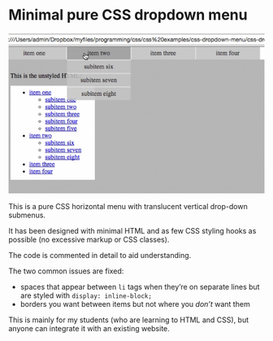 # Minimal pure CSS dropdown menu

![css dropdown menu](./images/css-dropdown.gif)

This is a pure CSS horizontal menu with translucent vertical drop-down submenus.

It has been designed with minimal HTML and as few CSS styling hooks as possible (no excessive markup or CSS classes).

The code is commented in detail to aid understanding.

The two common issues are fixed:

- spaces that appear between `li` tags when they’re on separate lines but are styled with `display: inline-block;`
- borders you want between items but not where you *don’t* want them

This is mainly for my students (who are learning to HTML and CSS), but anyone can integrate it with an existing website.
